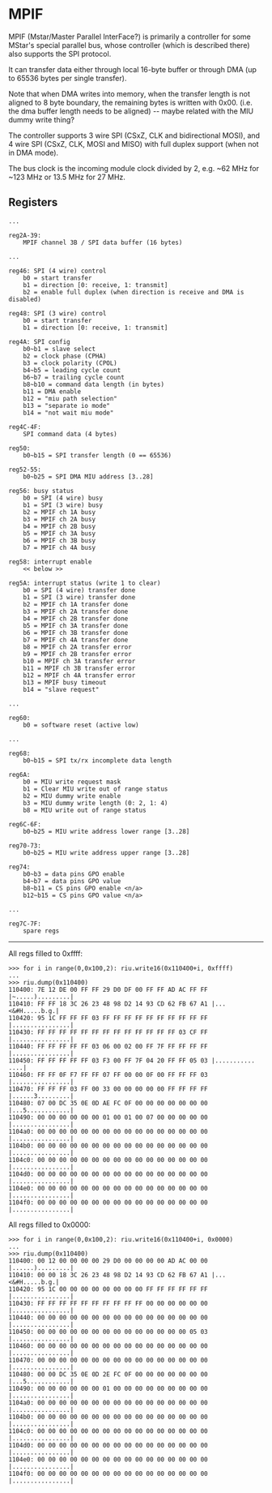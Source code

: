 # MPIF

MPIF (Mstar/Master Parallel InterFace?) is primarily a controller for some MStar's special parallel bus,
whose controller (which is described there) also supports the SPI protocol.

It can transfer data either through local 16-byte buffer or through DMA (up to 65536 bytes per single transfer).

Note that when DMA writes into memory, when the transfer length is not aligned to 8 byte boundary, the remaining bytes is written with 0x00. (i.e. the dma buffer length needs to be aligned) -- maybe related with the MIU dummy write thing?

The controller supports 3 wire SPI (CSxZ, CLK and bidirectional MOSI), and 4 wire SPI (CSxZ, CLK, MOSI and MISO) with full duplex support (when not in DMA mode).

The bus clock is the incoming module clock divided by 2, e.g. ~62 MHz for ~123 MHz or 13.5 MHz for 27 MHz.

## Registers

```
...

reg2A-39:
    MPIF channel 3B / SPI data buffer (16 bytes)

...

reg46: SPI (4 wire) control
    b0 = start transfer
    b1 = direction [0: receive, 1: transmit]
    b2 = enable full duplex (when direction is receive and DMA is disabled)

reg48: SPI (3 wire) control
    b0 = start transfer
    b1 = direction [0: receive, 1: transmit]

reg4A: SPI config
    b0~b1 = slave select
    b2 = clock phase (CPHA)
    b3 = clock polarity (CPOL)
    b4~b5 = leading cycle count
    b6~b7 = trailing cycle count
    b8~b10 = command data length (in bytes)
    b11 = DMA enable
    b12 = "miu path selection"
    b13 = "separate io mode"
    b14 = "not wait miu mode"

reg4C-4F:
    SPI command data (4 bytes)

reg50:
    b0~b15 = SPI transfer length (0 == 65536)

reg52-55:
    b0~b25 = SPI DMA MIU address [3..28]

reg56: busy status
    b0 = SPI (4 wire) busy
    b1 = SPI (3 wire) busy
    b2 = MPIF ch 1A busy
    b3 = MPIF ch 2A busy
    b4 = MPIF ch 2B busy
    b5 = MPIF ch 3A busy
    b6 = MPIF ch 3B busy
    b7 = MPIF ch 4A busy

reg58: interrupt enable
    << below >>

reg5A: interrupt status (write 1 to clear)
    b0 = SPI (4 wire) transfer done
    b1 = SPI (3 wire) transfer done
    b2 = MPIF ch 1A transfer done
    b3 = MPIF ch 2A transfer done
    b4 = MPIF ch 2B transfer done
    b5 = MPIF ch 3A transfer done
    b6 = MPIF ch 3B transfer done
    b7 = MPIF ch 4A transfer done
    b8 = MPIF ch 2A transfer error
    b9 = MPIF ch 2B transfer error
    b10 = MPIF ch 3A transfer error
    b11 = MPIF ch 3B transfer error
    b12 = MPIF ch 4A transfer error
    b13 = MPIF busy timeout
    b14 = "slave request"

...

reg60:
    b0 = software reset (active low)

...

reg68:
    b0~b15 = SPI tx/rx incomplete data length

reg6A:
    b0 = MIU write request mask
    b1 = Clear MIU write out of range status
    b2 = MIU dummy write enable
    b3 = MIU dummy write length (0: 2, 1: 4)
    b8 = MIU write out of range status

reg6C-6F:
    b0~b25 = MIU write address lower range [3..28]

reg70-73:
    b0~b25 = MIU write address upper range [3..28]

reg74:
    b0~b3 = data pins GPO enable
    b4~b7 = data pins GPO value
    b8~b11 = CS pins GPO enable <n/a>
    b12~b15 = CS pins GPO value <n/a>

...

reg7C-7F:
    spare regs
```

---

All regs filled to 0xffff:

```
>>> for i in range(0,0x100,2): riu.write16(0x110400+i, 0xffff)
... 
>>> riu.dump(0x110400)
110400: 7E 12 DE 00 FF FF 29 D0 DF 00 FF FF AD AC FF FF |~.....).........|
110410: FF FF 18 3C 26 23 48 98 D2 14 93 CD 62 FB 67 A1 |...<&#H.....b.g.|
110420: 95 1C FF FF FF 03 FF FF FF FF FF FF FF FF FF FF |................|
110430: FF FF FF FF FF FF FF FF FF FF FF FF FF 03 CF FF |................|
110440: FF FF FF FF FF 03 06 00 02 00 FF 7F FF FF FF FF |................|
110450: FF FF FF FF FF 03 F3 00 FF 7F 04 20 FF FF 05 03 |........... ....|
110460: FF FF 0F F7 FF FF 07 FF 00 00 0F 00 FF FF FF 03 |................|
110470: FF FF FF 03 FF 00 33 00 00 00 00 00 FF FF FF FF |......3.........|
110480: 07 00 DC 35 0E 0D AE FC 0F 00 00 00 00 00 00 00 |...5............|
110490: 00 00 00 00 00 00 01 00 01 00 07 00 00 00 00 00 |................|
1104a0: 00 00 00 00 00 00 00 00 00 00 00 00 00 00 00 00 |................|
1104b0: 00 00 00 00 00 00 00 00 00 00 00 00 00 00 00 00 |................|
1104c0: 00 00 00 00 00 00 00 00 00 00 00 00 00 00 00 00 |................|
1104d0: 00 00 00 00 00 00 00 00 00 00 00 00 00 00 00 00 |................|
1104e0: 00 00 00 00 00 00 00 00 00 00 00 00 00 00 00 00 |................|
1104f0: 00 00 00 00 00 00 00 00 00 00 00 00 00 00 00 00 |................|
```

All regs filled to 0x0000:

```
>>> for i in range(0,0x100,2): riu.write16(0x110400+i, 0x0000)
... 
>>> riu.dump(0x110400)
110400: 00 12 00 00 00 00 29 D0 00 00 00 00 AD AC 00 00 |......).........|
110410: 00 00 18 3C 26 23 48 98 D2 14 93 CD 62 FB 67 A1 |...<&#H.....b.g.|
110420: 95 1C 00 00 00 00 00 00 00 00 FF FF FF FF FF FF |................|
110430: FF FF FF FF FF FF FF FF FF FF 00 00 00 00 00 00 |................|
110440: 00 00 00 00 00 00 00 00 00 00 00 00 00 00 00 00 |................|
110450: 00 00 00 00 00 00 00 00 00 00 00 00 00 00 05 03 |................|
110460: 00 00 00 00 00 00 00 00 00 00 00 00 00 00 00 00 |................|
110470: 00 00 00 00 00 00 00 00 00 00 00 00 00 00 00 00 |................|
110480: 00 00 DC 35 0E 0D 2E FC 0F 00 00 00 00 00 00 00 |...5............|
110490: 00 00 00 00 00 00 01 00 00 00 00 00 00 00 00 00 |................|
1104a0: 00 00 00 00 00 00 00 00 00 00 00 00 00 00 00 00 |................|
1104b0: 00 00 00 00 00 00 00 00 00 00 00 00 00 00 00 00 |................|
1104c0: 00 00 00 00 00 00 00 00 00 00 00 00 00 00 00 00 |................|
1104d0: 00 00 00 00 00 00 00 00 00 00 00 00 00 00 00 00 |................|
1104e0: 00 00 00 00 00 00 00 00 00 00 00 00 00 00 00 00 |................|
1104f0: 00 00 00 00 00 00 00 00 00 00 00 00 00 00 00 00 |................| 
```
